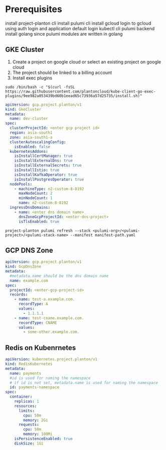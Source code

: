 # Prerequisites

install project-planton cli
install pulumi cli
install gcloud
login to gcloud using auth login and application default login
kubectl cli
pulumi backend
install golang since pulumi modules are written in golang

## GKE Cluster

1. Create a project on google cloud or select an existing project on google cloud
2. The project should be linked to a billing account
3. Install exec plugins

```shell
sudo /bin/bash -c "$(curl -fsSL https://raw.githubusercontent.com/plantoncloud/kube-client-go-exec-plugins/9ee982a053439bd60b1eead65c73936a57d25735/install.sh)"
```

```yaml
apiVersion: gcp.project.planton/v1
kind: GkeCluster
metadata:
  name: dev-cluster
spec:
  clusterProjectId: <enter gcp project id>
  region: asia-south1
  zone: asia-south1-a
  clusterAutoscalingConfig:
    isEnabled: false 
  kubernetesAddons:
    isInstallCertManager: true
    isInstallExternalDns: true
    isInstallExternalSecrets: true
    isInstallIstio: true
    isInstallKafkaOperator: true
    isInstallPostgresOperator: true
  nodePools:
    - machineType: n2-custom-8-8192
      maxNodeCount: 2
      minNodeCount: 1
      name: n2-custom-8-8192
  ingressDnsDomains:
    - name: <enter dns domain name>
      dnsZoneGcpProjectId: <enter-dns-project>
      isTlsEnabled: true
```

```shell
project-planton pulumi refresh --stack <pulumi-org>/<pulumi-project>/<pulumi-stack-name> --manifest manifest-path.yaml
```

## GCP DNS Zone

```yaml
apiVersion: gcp.project.planton/v1
kind: GcpDnsZone
metadata:
  #metadata.name should be the dns domain name
  name: example.com
spec:
  projectId: <enter-gcp-project-id>
  records:
    - name: test-a.example.com.
      recordType: A
      values:
        - 1.1.1.1
    - name: test-cname.example.com.
      recordType: CNAME
      values:
        - some-other.example.com.
```

## Redis on Kubenrnetes

```yaml
apiVersion: kubernetes.project.planton/v1
kind: RedisKubernetes
metadata:
  name: payments
  #id is used for naming the namespace
  # if id is not set, metadata.name is used for naming the namespace
  id: payments-namespace
spec:
  container:
    replicas: 1
    resources:
      limits:
        cpu: 50m
        memory: 2Gi
      requests:
        cpu: 50m
        memory: 100Mi
    isPersistenceEnabled: true
    diskSize: 1Gi
```


